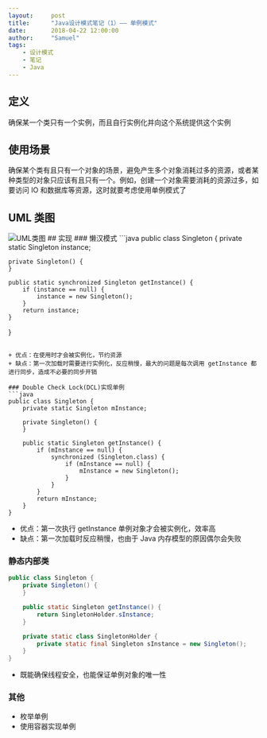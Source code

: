 ```yaml
---
layout:     post
title:      "Java设计模式笔记（1）—— 单例模式"
date:       2018-04-22 12:00:00
author:     "Samuel"
tags:
    - 设计模式
    - 笔记
    - Java
---
```



## 定义
确保某一个类只有一个实例，而且自行实例化并向这个系统提供这个实例
## 使用场景
确保某个类有且只有一个对象的场景，避免产生多个对象消耗过多的资源，或者某种类型的对象只应该有且只有一个。例如，创建一个对象需要消耗的资源过多，如要访问 IO 和数据库等资源，这时就要考虑使用单例模式了

## UML 类图
<img src="{{ site.baseurl }}/img/design-pattern-singleton-uml.png" alt="UML类图">
## 实现
### 懒汉模式
```java
public class Singleton {
    private static Singleton instance;

    private Singleton() {
    }

    public static synchronized Singleton getInstance() {
        if (instance == null) {
            instance = new Singleton();
        }
        return instance;
    }
}
```

+ 优点：在使用时才会被实例化，节约资源
+ 缺点：第一次加载时需要进行实例化，反应稍慢，最大的问题是每次调用 getInstance 都进行同步，造成不必要的同步开销

### Double Check Lock(DCL)实现单例
```java
public class Singleton {
    private static Singleton mInstance;

    private Singleton() {
    }

    public static Singleton getInstance() {
        if (mInstance == null) {
            synchronized (Singleton.class) {
                if (mInstance == null) {
                    mInstance = new Singleton();
                }
            }
        }
        return mInstance;
    }
}
```

+ 优点：第一次执行 getInstance 单例对象才会被实例化，效率高
+ 缺点：第一次加载时反应稍慢，也由于 Java 内存模型的原因偶尔会失败

### 静态内部类
```java
public class Singleton {
    private Singleton() {
    }

    public static Singleton getInstance() {
        return SingletonHolder.sInstance;
    }

    private static class SingletonHolder {
        private static final Singleton sInstance = new Singleton();
    }
}
```

+ 既能确保线程安全，也能保证单例对象的唯一性

### 其他
+ 枚举单例
+ 使用容器实现单例




